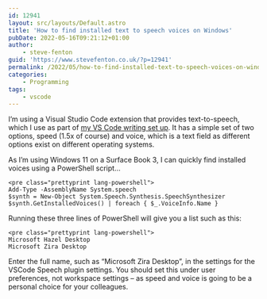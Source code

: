 ```yaml
---
id: 12941
layout: src/layouts/Default.astro
title: 'How to find installed text to speech voices on Windows'
pubDate: 2022-05-16T09:21:12+01:00
author:
    - steve-fenton
guid: 'https://www.stevefenton.co.uk/?p=12941'
permalink: /2022/05/how-to-find-installed-text-to-speech-voices-on-windows/
categories:
    - Programming
tags:
    - vscode
---
```


I’m using a Visual Studio Code extension that provides text-to-speech, which I use as part of [my VS Code writing set up](https://www.stevefenton.co.uk/2022/03/writing-in-visual-studio-code/). It has a simple set of two options, speed (1.5x of course) and voice, which is a text field as different options exist on different operating systems.

As I’m using Windows 11 on a Surface Book 3, I can quickly find installed voices using a PowerShell script…

```
<pre class="prettyprint lang-powershell">
Add-Type -AssemblyName System.speech
$synth = New-Object System.Speech.Synthesis.SpeechSynthesizer
$synth.GetInstalledVoices() | foreach { $_.VoiceInfo.Name }
```

Running these three lines of PowerShell will give you a list such as this:

```
<pre class="prettyprint lang-powershell">
Microsoft Hazel Desktop
Microsoft Zira Desktop
```

Enter the full name, such as “Microsoft Zira Desktop”, in the settings for the VSCode Speech plugin settings. You should set this under user preferences, not workspace settings – as speed and voice is going to be a personal choice for your colleagues.